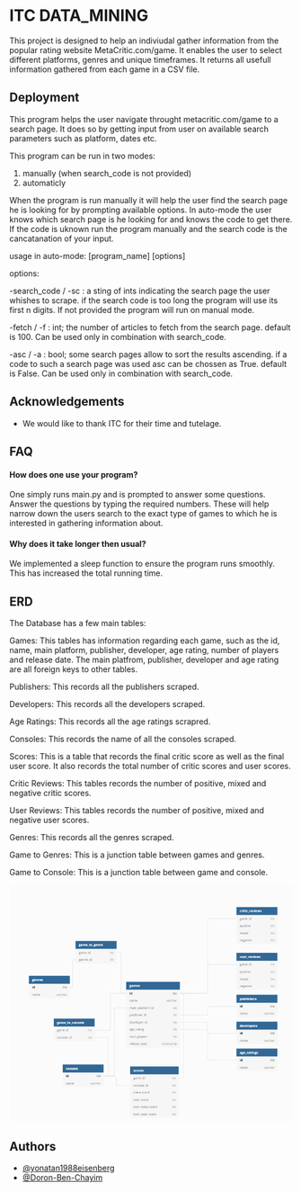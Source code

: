 
# ITC DATA_MINING

This project is designed to help an indiviudal gather 
information from the popular rating website MetaCritic.com/game.
It enables the user to select different platforms, genres and 
unique timeframes. It returns all usefull information gathered
from each game in a CSV file. 


## Deployment

This program helps the user navigate throught metacritic.com/game to a search page.
It does so by getting input from user on available search parameters such as platform, dates etc.  

This program can be run in two modes:
1. manually (when search_code is not provided)
2. automaticly

When the program is run manually it will help the user find the search page he is looking for by prompting available options.
In auto-mode the user knows which search page is he looking for and knows the code to get there. 
If the code is uknown run the program manually and the search code is the cancatanation of your input.

usage in auto-mode: [program_name] [options]

options:

-search_code / -sc : a sting of ints indicating the search page the user whishes to scrape. 
if the search code is too long the program will use its first n digits. If not provided the program will run on manual mode.

-fetch / -f : int; the number of articles to fetch from the search page. default is 100.
Can be used only in combination with search_code. 

-asc / -a : bool; some search pages allow to sort the results ascending. if a code to such a search page was used asc 
can be chossen as True. default is False. Can be used only in combination with search_code. 

  
## Acknowledgements

 - We would like to thank ITC for their time and tutelage. 

  
## FAQ

#### How does one use your program?

One simply runs main.py and is prompted to answer some questions.
Answer the questions by typing the required numbers. 
These will help narrow down the users search to the exact type
of games to which he is interested in gathering information about.

#### Why does it take longer then usual?

We implemented a sleep function to ensure the program runs smoothly.
This has increased the total running time. 

## ERD

The Database has a few main tables:

Games: This tables has information regarding each game, such as the id, name, main platform, publisher, developer, age rating, number of players and release date. The main platfrom, publisher, developer and age rating are all foreign keys to other tables. 

Publishers: This records all the publishers scraped.

Developers: This records all the developers scraped.

Age Ratings: This records all the age ratings scrapred. 

Consoles: This records the name of all the consoles scraped. 

Scores: This is a table that records the final critic score as well as the final user score. It also records the total number of critic scores and user scores.

Critic Reviews: This tables records the number of positive, mixed and negative critic scores.

User Reviews: This tables records the number of positive, mixed and negative user scores. 

Genres: This records all the genres scraped.

Game to Genres: This is a junction table between games and genres. 

Game to Console: This is a junction table between game and console. 




![alt text](https://github.com/yonatan1988eisenberg/ITC_data_mining_project/blob/2c41e22a8531e9e723915f9db728a5fbf2db29ea/database.PNG)

  
## Authors

- [@yonatan1988eisenberg](https://github.com/yonatan1988eisenberg/ITC_data_mining_project)
- [@Doron-Ben-Chayim](https://github.com/yonatan1988eisenberg/ITC_data_mining_project) 
  
